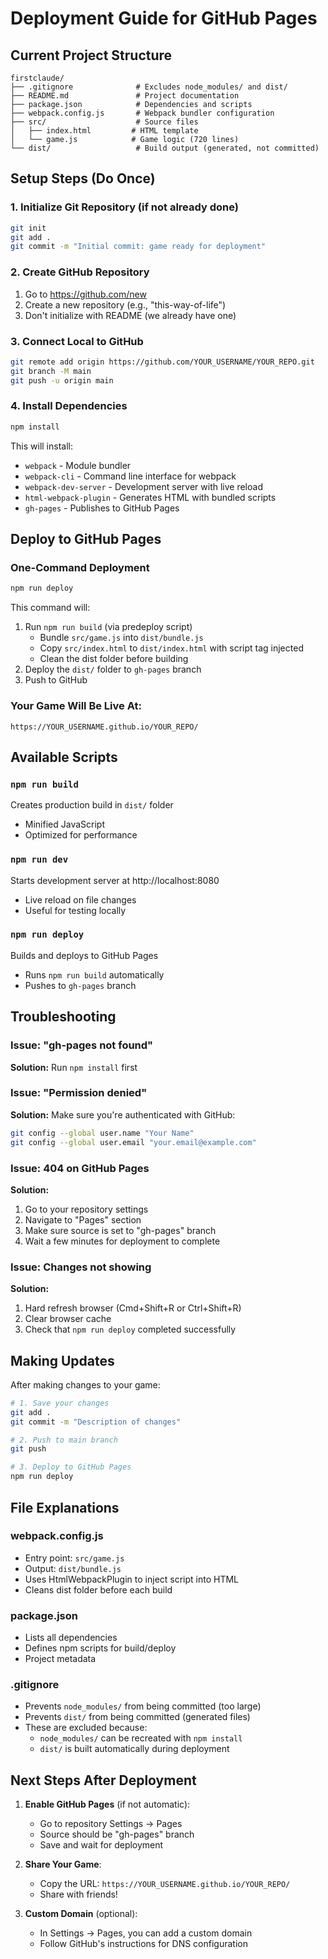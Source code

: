 # Deployment Guide for GitHub Pages

## Current Project Structure

```
firstclaude/
├── .gitignore              # Excludes node_modules/ and dist/
├── README.md               # Project documentation
├── package.json            # Dependencies and scripts
├── webpack.config.js       # Webpack bundler configuration
├── src/                    # Source files
│   ├── index.html         # HTML template
│   └── game.js            # Game logic (720 lines)
└── dist/                   # Build output (generated, not committed)
```

## Setup Steps (Do Once)

### 1. Initialize Git Repository (if not already done)
```bash
git init
git add .
git commit -m "Initial commit: game ready for deployment"
```

### 2. Create GitHub Repository
1. Go to https://github.com/new
2. Create a new repository (e.g., "this-way-of-life")
3. Don't initialize with README (we already have one)

### 3. Connect Local to GitHub
```bash
git remote add origin https://github.com/YOUR_USERNAME/YOUR_REPO.git
git branch -M main
git push -u origin main
```

### 4. Install Dependencies
```bash
npm install
```

This will install:
- `webpack` - Module bundler
- `webpack-cli` - Command line interface for webpack
- `webpack-dev-server` - Development server with live reload
- `html-webpack-plugin` - Generates HTML with bundled scripts
- `gh-pages` - Publishes to GitHub Pages

## Deploy to GitHub Pages

### One-Command Deployment
```bash
npm run deploy
```

This command will:
1. Run `npm run build` (via predeploy script)
   - Bundle `src/game.js` into `dist/bundle.js`
   - Copy `src/index.html` to `dist/index.html` with script tag injected
   - Clean the dist folder before building
2. Deploy the `dist/` folder to `gh-pages` branch
3. Push to GitHub

### Your Game Will Be Live At:
```
https://YOUR_USERNAME.github.io/YOUR_REPO/
```

## Available Scripts

### `npm run build`
Creates production build in `dist/` folder
- Minified JavaScript
- Optimized for performance

### `npm run dev`
Starts development server at http://localhost:8080
- Live reload on file changes
- Useful for testing locally

### `npm run deploy`
Builds and deploys to GitHub Pages
- Runs `npm run build` automatically
- Pushes to `gh-pages` branch

## Troubleshooting

### Issue: "gh-pages not found"
**Solution:** Run `npm install` first

### Issue: "Permission denied"
**Solution:** Make sure you're authenticated with GitHub:
```bash
git config --global user.name "Your Name"
git config --global user.email "your.email@example.com"
```

### Issue: 404 on GitHub Pages
**Solution:**
1. Go to your repository settings
2. Navigate to "Pages" section
3. Make sure source is set to "gh-pages" branch
4. Wait a few minutes for deployment to complete

### Issue: Changes not showing
**Solution:**
1. Hard refresh browser (Cmd+Shift+R or Ctrl+Shift+R)
2. Clear browser cache
3. Check that `npm run deploy` completed successfully

## Making Updates

After making changes to your game:

```bash
# 1. Save your changes
git add .
git commit -m "Description of changes"

# 2. Push to main branch
git push

# 3. Deploy to GitHub Pages
npm run deploy
```

## File Explanations

### webpack.config.js
- Entry point: `src/game.js`
- Output: `dist/bundle.js`
- Uses HtmlWebpackPlugin to inject script into HTML
- Cleans dist folder before each build

### package.json
- Lists all dependencies
- Defines npm scripts for build/deploy
- Project metadata

### .gitignore
- Prevents `node_modules/` from being committed (too large)
- Prevents `dist/` from being committed (generated files)
- These are excluded because:
  - `node_modules/` can be recreated with `npm install`
  - `dist/` is built automatically during deployment

## Next Steps After Deployment

1. **Enable GitHub Pages** (if not automatic):
   - Go to repository Settings → Pages
   - Source should be "gh-pages" branch
   - Save and wait for deployment

2. **Share Your Game**:
   - Copy the URL: `https://YOUR_USERNAME.github.io/YOUR_REPO/`
   - Share with friends!

3. **Custom Domain** (optional):
   - In Settings → Pages, you can add a custom domain
   - Follow GitHub's instructions for DNS configuration
